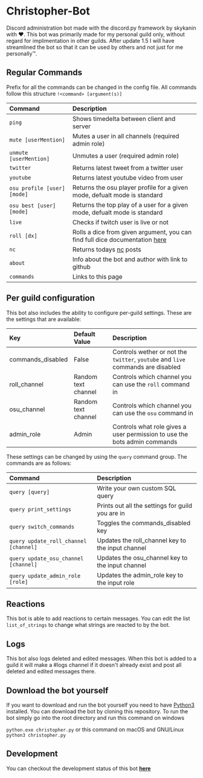 # Christopher-Bot
Discord administration bot made with the discord.py framework by skykanin with ❤️. This bot was primarily made for my personal guild only, without regard for implimentation in other guilds. After update 1.5 I will have streamlined the bot so that it can be used by others and not just for me personally™. 

## Regular Commands
Prefix for all the commands can be changed in the config file. All commands follow this structure `!<command> [argument(s)]`

| Command                    | Description                               |
|:---------------------------|:------------------------------------------|
| `ping`                     |Shows timedelta between client and server  |
| `mute [userMention]`       |Mutes a user in all channels (required admin role)|
| `unmute [userMention]`     |Unmutes a user (required admin role)       |
| `twitter`                  |Returns latest tweet from a twitter user   |
| `youtube`                  |Returns latest youtube video from user     |
| `osu profile [user] [mode]`|Returns the osu player profile for a given mode, defualt mode is standard|
| `osu best [user] [mode]`   |Returns the top play of a user for a given mode, defualt mode is standard|
| `live`                     |Checks if twitch user is live or not       |
| `roll [dx]`                |Rolls a dice from given argument, you can find full dice documentation [here](https://github.com/borntyping/python-dice)|
| `nc`                       |Returns todays [nc](https://www.nakedcapitalism.com/) posts|
| `about`                    |Info about the bot and author with link to github|
| `commands`                 |Links to this page                         |

## Per guild configuration
This bot also includes the ability to configure per-guild settings. These are the settings that are available:

| Key                    | Default Value          | Description                         |
|:-----------------------|:-----------------------|:------------------------------------|
| commands_disabled      |False                   |Controls wether or not the `twitter`, `youtube` and `live` commands are disabled|
| roll_channel           |Random text channel     |Controls which channel you can use the `roll` command in|
| osu_channel            |Random text channel     |Controls which channel you can use the `osu` command in|
| admin_role             |Admin                   |Controls what role gives a user permission to use the bots admin commands|

These settings can be changed by using the `query` command group. The commands are as follows:

| Command                    | Description                               |
|:---------------------------|:------------------------------------------|
| `query [query]`            |Write your own custom SQL query            |
| `query print_settings`     |Prints out all the settings for guild you are in|
| `query switch_commands`    |Toggles the commands_disabled key          |
| `query update_roll_channel [channel]`|Updates the roll_channel key to the input channel|
| `query update_osu_channel [channel]`|Updates the osu_channel key to the input channel|
| `query update_admin_role [role]`|Updates the admin_role key to the input role|

## Reactions
This bot is able to add reactions to certain messages. You can edit the list `list_of_strings` to change what strings are reacted to
by the bot.

## Logs
This bot also logs deleted and edited messages. When this bot is added to a guild it will make a #logs channel if it doesn't already exist and post all deleted and edited messages there.

## Download the bot yourself
If you want to download and run the bot yourself you need to have [Python3](https://www.python.org/downloads/release/python-365/) installed. You can download the bot by cloning this repository. To run the bot simply go into the root directory and run this command on windows

```python.exe christopher.py``` or this command on macOS and GNU/Linux ```python3 christopher.py```

## Development
You can checkout the development status of this bot **[here](https://github.com/skykanin/Christopher-Bot/projects)**
